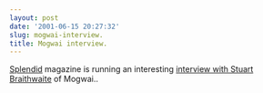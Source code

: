 ```yaml
---
layout: post
date: '2001-06-15 20:27:32'
slug: mogwai-interview.
title: Mogwai interview.
---
```


[Splendid](http://www.splendidezine.com) magazine is running an interesting [interview with Stuart Braithwaite](http://www.splendidezine.com/features/mogwai/) of Mogwai..